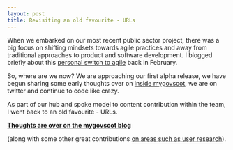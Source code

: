 ```yaml
---
layout: post
title: Revisiting an old favourite - URLs
---
```

When we embarked on our most recent public sector project, there was a big focus on shifting mindsets towards agile practices and away from traditional approaches to product and software development. I blogged briefly about this <a href="http://calumshep.com/agile-project-management/">personal switch to agile</a> back in February. 

So, where are we now? We are approaching our first alpha release, we have begun sharing some early thoughts over on <a href="http://inside.mygovscot.org">inside mygovscot</a>, we are on twitter and continue to code like crazy. 

As part of our hub and spoke model to content contribution within the team, I went back to an old favourite - URLs. 

<strong><a href="http://inside.mygovscot.org/2014/06/25/our-thoughts-on-urls/">Thoughts are over on the mygovscot blog</a> </strong>

(along with some other great contributions <a href="http://inside.mygovscot.org/2014/07/02/user-testing-in-alpha/">on areas such as user research</a>). 

